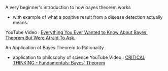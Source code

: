 A very beginner's introduction to how bayes theorem works
- with example of what a positive result from a disease detection actually means.

YouTube Video : 
[Everything You Ever Wanted to Know About Bayes' Theorem But Were Afraid To Ask.](https://www.youtube.com/watch?v=BcvLAw-JRss)

An Application of Bayes Theorem to Rationality
- application to philosophy of science
YouTube Video : [CRITICAL THINKING - Fundamentals: Bayes' Theorem](https://www.youtube.com/watch?v=OqmJhPQYRc8)
